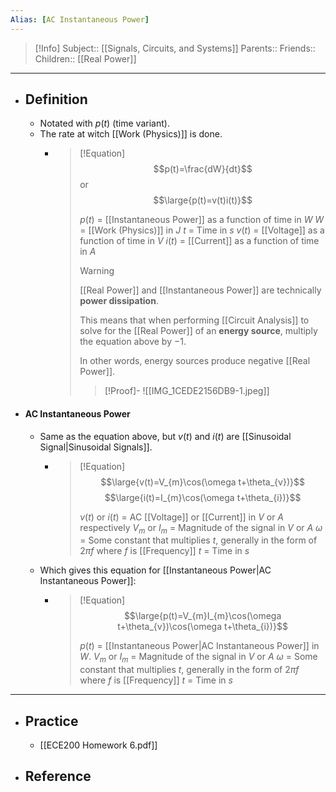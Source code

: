 ```yaml
---
Alias: [AC Instantaneous Power]
---
```

> [!Info]
> Subject:: [[Signals, Circuits, and Systems]]
> Parents:: 
> Friends:: 
> Children:: [[Real Power]]
---
- ## Definition
	- Notated with $p(t)$ (time variant).
	- The rate at witch [[Work (Physics)]] is done.
		- > [!Equation] 
		  > $$p(t)=\frac{dW}{dt}$$
		  > or
		  > $$\large{p(t)=v(t)i(t)}$$
		  > 
		  > $p(t)$ = [[Instantaneous Power]] as a function of time in $W$
		  > $W$ = [[Work (Physics)]] in $J$
		  > $t$ = Time in $s$
		  > $v(t)$ = [[Voltage]] as a function of time in $V$
		  > $i(t)$ = [[Current]] as a function of time in $A$
		  > 
		  > > [!Warning]
		  > > [[Real Power]] and [[Instantaneous Power]] are technically **power dissipation**. 
		  > > 
		  > > This means that when performing [[Circuit Analysis]] to solve for the [[Real Power]] of an **energy source**, multiply the equation above by $-1$.
		  > > 
		  > > In other words, energy sources produce negative [[Real Power]].
		  > 
		  > > [!Proof]-
		  > > ![[IMG_1CEDE2156DB9-1.jpeg]]
- #### AC Instantaneous Power
	- Same as the equation above, but $v(t)$ and $i(t)$ are [[Sinusoidal Signal|Sinusoidal Signals]].
		- > [!Equation]
		  > $$\large{v(t)=V_{m}\cos(\omega t+\theta_{v})}$$
		  > $$\large{i(t)=I_{m}\cos(\omega t+\theta_{i})}$$
		  > 
		  > $v(t)$ or $i(t)$ = AC [[Voltage]] or [[Current]] in $V$ or $A$ respectively
		  > $V_{m}$ or $I_{m}$ = Magnitude of the signal in $V$ or $A$
		  > $\omega$ = Some constant that multiplies $t$, generally in the form of $2\pi f$ where $f$ is [[Frequency]]
		  > $t$ = Time in $s$
	- Which gives this equation for [[Instantaneous Power|AC Instantaneous Power]]:
		- >[!Equation]
		  > $$\large{p(t)=V_{m}I_{m}\cos(\omega t+\theta_{v})\cos(\omega t+\theta_{i})}$$
		  > 
		  > $p(t)$ = [[Instantaneous Power|AC Instantaneous Power]] in $W$.
		  > $V_{m}$ or $I_{m}$ = Magnitude of the signal in $V$ or $A$
		  > $\omega$ = Some constant that multiplies $t$, generally in the form of $2\pi f$ where $f$ is [[Frequency]]
		  > $t$ = Time in $s$
---
- ## Practice
	- [[ECE200 Homework 6.pdf]]
- ## Reference